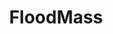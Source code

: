 ---
  title: FloodMass
  description: A floodwater management system
  imageURL: projects/bg/FloodMass.png
  imageAlt: CAPSTONE presentation
  slug: "/projects/floodmass"
---